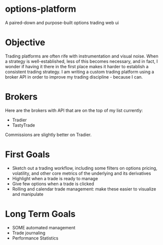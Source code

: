 # options-platform
A paired-down and purpose-built options trading web ui

# Objective
Trading platforms are often rife with instrumentation and visual noise. When a strategy is well-established, less of this becomes necessary, and in fact, I wonder if having it there in the first place makes it harder to establish a consistent trading strategy. I am writing a custom trading platform using a broker API in order to improve my trading discipline - because I can.

# Brokers
Here are the brokers with API that are on the top of my list currently:
- Tradier
- TastyTrade

Commissions are slightly better on Tradier.

# First Goals
- Sketch out a trading workflow, including some filters on options pricing, volatility, and other core metrics of the underlying and its derivatives
- Highlight when a trade is ready to manage
- Give few options when a trade is clicked
- Rolling and calendar trade management: make these easier to visualize and manipulate

# Long Term Goals
- SOME automated management
- Trade journaling
- Performance Statistics
